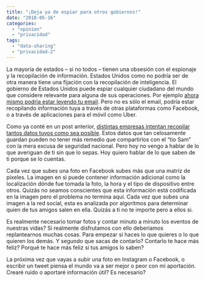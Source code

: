 ```yaml
---
title: "¡Deja ya de espiar para otros gobiernos!"
date: "2018-05-16"
categories: 
  - "opinion"
  - "privacidad"
tags: 
  - "data-sharing"
  - "privacidad-2"
---
```


La mayoría de estados – si no todos – tienen una obsesión con el espionaje y la recopilación de información. Estados Unidos como no podría ser de otra manera tiene una fijación con la recopilación de inteligencia. El gobierno de Estados Unidos puede espiar cualquier ciudadano del mundo que considere relevante para alguna de sus operaciones. Por ejemplo [ahora mismo podría estar leyendo tu email](https://www.forbes.com/sites/hollieslade/2014/05/19/the-only-email-system-the-nsa-cant-access/#187e240567f7). Pero no es sólo el email, podría estar recopilando información tuya a través de otras plataformas como Facebook, o a través de aplicaciones para el móvil como Uber.

Como ya conté en un post anterior, [distintas empresas intentan recopilar tantos datos tuyos como sea posible](https://rocreguant.com/asumamoslo-la-privacidad-ya-no-existe-pero-esto-no-significa-que-dejemos-luchar-por-conservarla/1191). Estos datos que tan celosamente guardan pueden no tener más remedio que compartirlos con el “tio Sam” con la mera excusa de seguridad nacional. Pero hoy no vengo a hablar de lo que averiguan de ti sin que lo sepas. Hoy quiero hablar de lo que saben de ti porque se lo cuentas.

Cada vez que subes una foto en Facebook subes más que una matriz de píxeles. La imagen en si puede contener información adicional como la localización dónde fue tomada la foto, la hora y el tipo de dispositivo entre otros. Quizás no seamos conscientes que esta información está codificada en la imagen pero el problema no termina aquí. Cada vez que subes una imagen a la red social, esta es analizada por algoritmos para determinar quien de tus amigos salen en ella. Quizás a ti no te importe pero a ellos si.

Es realmente necesario tomar fotos y contar minuto a minuto los eventos de nuestras vidas? Si realmente disfrutamos con ello deberíamos replantearnos muchas cosas. Para empezar si haces lo que quieres o lo que quieren los demás. Y segundo que sacas de contarlo? Contarlo te hace más feliz? Porqué te hace más feliz si tus amigos lo saben?

La próxima vez que vayas a subir una foto en Instagram o Facebook, o escribir un tweet piensa el mundo va a ser mejor o peor con mi aportación. Crearé ruido o aportaré información útil? Es necesario?
